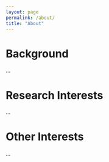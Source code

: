 ```yaml
---
layout: page
permalink: /about/
title: "About"
---
```


# Background
...

# Research Interests
...

# Other Interests
...
